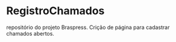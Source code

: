 # RegistroChamados
repositório do projeto Braspress. Crição de página para cadastrar chamados abertos.
